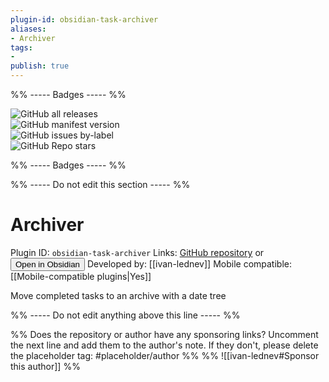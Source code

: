 ```yaml
---
plugin-id: obsidian-task-archiver
aliases:
- Archiver
tags: 
- 
publish: true
---
```


%% ----- Badges ----- %%

![GitHub all releases](https://img.shields.io/github/downloads/ivan-lednev/obsidian-task-archiver/total?color=573E7A&logo=github&style=for-the-badge)   
![GitHub manifest version](https://img.shields.io/github/manifest-json/v/ivan-lednev/obsidian-task-archiver?color=573E7A&logo=github&style=for-the-badge)   
![GitHub issues by-label](https://img.shields.io/github/issues/ivan-lednev/obsidian-task-archiver/help%20wanted?color=573E7A&logo=github&style=for-the-badge)   
![GitHub Repo stars](https://img.shields.io/github/stars/ivan-lednev/obsidian-task-archiver?color=573E7A&logo=github&style=for-the-badge)

%% ----- Badges ----- %%

%% ----- Do not edit this section ----- %%

# Archiver

Plugin ID: `obsidian-task-archiver`
Links: [GitHub repository](https://github.com/ivan-lednev/obsidian-task-archiver) or [<button id=HH>Open in Obsidian</button>](obsidian://goto-plugin?id=obsidian-task-archiver)
Developed by: [[ivan-lednev]]
Mobile compatible: [[Mobile-compatible plugins|Yes]]

Move completed tasks to an archive with a date tree

%% ----- Do not edit anything above this line ----- %% 

%% Does the repository or author have any sponsoring links? Uncomment the next line and add them to the author's note. If they don't, please delete the placeholder tag: #placeholder/author %%
%% ![[ivan-lednev#Sponsor this author]] %%
